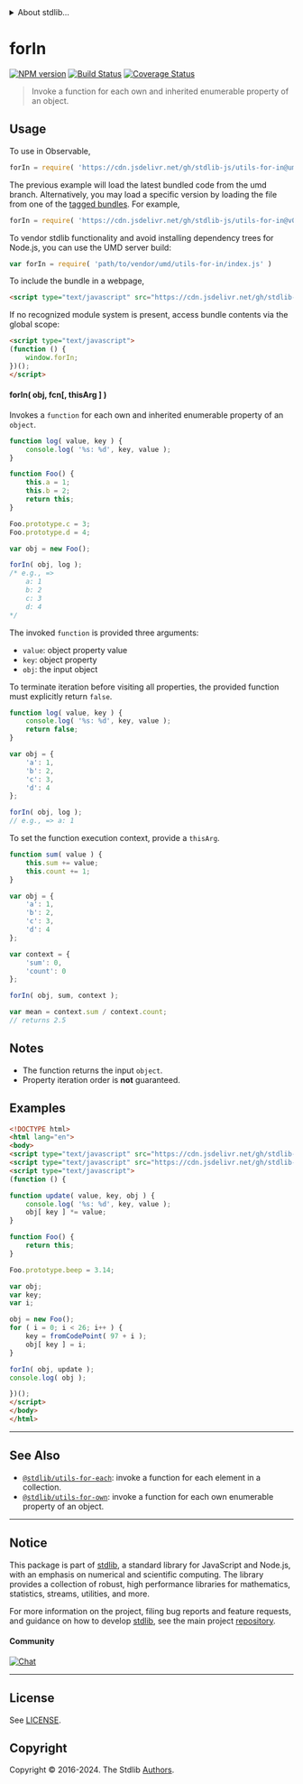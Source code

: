 <!--

@license Apache-2.0

Copyright (c) 2018 The Stdlib Authors.

Licensed under the Apache License, Version 2.0 (the "License");
you may not use this file except in compliance with the License.
You may obtain a copy of the License at

   http://www.apache.org/licenses/LICENSE-2.0

Unless required by applicable law or agreed to in writing, software
distributed under the License is distributed on an "AS IS" BASIS,
WITHOUT WARRANTIES OR CONDITIONS OF ANY KIND, either express or implied.
See the License for the specific language governing permissions and
limitations under the License.

-->


<details>
  <summary>
    About stdlib...
  </summary>
  <p>We believe in a future in which the web is a preferred environment for numerical computation. To help realize this future, we've built stdlib. stdlib is a standard library, with an emphasis on numerical and scientific computation, written in JavaScript (and C) for execution in browsers and in Node.js.</p>
  <p>The library is fully decomposable, being architected in such a way that you can swap out and mix and match APIs and functionality to cater to your exact preferences and use cases.</p>
  <p>When you use stdlib, you can be absolutely certain that you are using the most thorough, rigorous, well-written, studied, documented, tested, measured, and high-quality code out there.</p>
  <p>To join us in bringing numerical computing to the web, get started by checking us out on <a href="https://github.com/stdlib-js/stdlib">GitHub</a>, and please consider <a href="https://opencollective.com/stdlib">financially supporting stdlib</a>. We greatly appreciate your continued support!</p>
</details>

# forIn

[![NPM version][npm-image]][npm-url] [![Build Status][test-image]][test-url] [![Coverage Status][coverage-image]][coverage-url] <!-- [![dependencies][dependencies-image]][dependencies-url] -->

> Invoke a function for each own and inherited enumerable property of an object.

<!-- Section to include introductory text. Make sure to keep an empty line after the intro `section` element and another before the `/section` close. -->

<section class="intro">

</section>

<!-- /.intro -->

<!-- Package usage documentation. -->



<section class="usage">

## Usage

To use in Observable,

```javascript
forIn = require( 'https://cdn.jsdelivr.net/gh/stdlib-js/utils-for-in@umd/browser.js' )
```
The previous example will load the latest bundled code from the umd branch. Alternatively, you may load a specific version by loading the file from one of the [tagged bundles](https://github.com/stdlib-js/utils-for-in/tags). For example,

```javascript
forIn = require( 'https://cdn.jsdelivr.net/gh/stdlib-js/utils-for-in@v0.2.1-umd/browser.js' )
```

To vendor stdlib functionality and avoid installing dependency trees for Node.js, you can use the UMD server build:

```javascript
var forIn = require( 'path/to/vendor/umd/utils-for-in/index.js' )
```

To include the bundle in a webpage,

```html
<script type="text/javascript" src="https://cdn.jsdelivr.net/gh/stdlib-js/utils-for-in@umd/browser.js"></script>
```

If no recognized module system is present, access bundle contents via the global scope:

```html
<script type="text/javascript">
(function () {
    window.forIn;
})();
</script>
```

#### forIn( obj, fcn\[, thisArg ] )

Invokes a `function` for each own and inherited enumerable property of an `object`.

```javascript
function log( value, key ) {
    console.log( '%s: %d', key, value );
}

function Foo() {
    this.a = 1;
    this.b = 2;
    return this;
}

Foo.prototype.c = 3;
Foo.prototype.d = 4;

var obj = new Foo();

forIn( obj, log );
/* e.g., =>
    a: 1
    b: 2
    c: 3
    d: 4
*/
```

The invoked `function` is provided three arguments:

-   `value`: object property value
-   `key`: object property
-   `obj`: the input object

To terminate iteration before visiting all properties, the provided function must explicitly return `false`.

```javascript
function log( value, key ) {
    console.log( '%s: %d', key, value );
    return false;
}

var obj = {
    'a': 1,
    'b': 2,
    'c': 3,
    'd': 4
};

forIn( obj, log );
// e.g., => a: 1
```

To set the function execution context, provide a `thisArg`.

```javascript
function sum( value ) {
    this.sum += value;
    this.count += 1;
}

var obj = {
    'a': 1,
    'b': 2,
    'c': 3,
    'd': 4
};

var context = {
    'sum': 0,
    'count': 0
};

forIn( obj, sum, context );

var mean = context.sum / context.count;
// returns 2.5
```

</section>

<!-- /.usage -->

<!-- Package usage notes. Make sure to keep an empty line after the `section` element and another before the `/section` close. -->

<section class="notes">

## Notes

-   The function returns the input `object`.
-   Property iteration order is **not** guaranteed.

</section>

<!-- /.notes -->

<!-- Package usage examples. -->

<section class="examples">

## Examples

<!-- eslint no-undef: "error" -->

```html
<!DOCTYPE html>
<html lang="en">
<body>
<script type="text/javascript" src="https://cdn.jsdelivr.net/gh/stdlib-js/string-from-code-point@umd/browser.js"></script>
<script type="text/javascript" src="https://cdn.jsdelivr.net/gh/stdlib-js/utils-for-in@umd/browser.js"></script>
<script type="text/javascript">
(function () {

function update( value, key, obj ) {
    console.log( '%s: %d', key, value );
    obj[ key ] *= value;
}

function Foo() {
    return this;
}

Foo.prototype.beep = 3.14;

var obj;
var key;
var i;

obj = new Foo();
for ( i = 0; i < 26; i++ ) {
    key = fromCodePoint( 97 + i );
    obj[ key ] = i;
}

forIn( obj, update );
console.log( obj );

})();
</script>
</body>
</html>
```

</section>

<!-- /.examples -->

<!-- Section to include cited references. If references are included, add a horizontal rule *before* the section. Make sure to keep an empty line after the `section` element and another before the `/section` close. -->

<section class="references">

</section>

<!-- /.references -->

<!-- Section for related `stdlib` packages. Do not manually edit this section, as it is automatically populated. -->

<section class="related">

* * *

## See Also

-   <span class="package-name">[`@stdlib/utils-for-each`][@stdlib/utils/for-each]</span><span class="delimiter">: </span><span class="description">invoke a function for each element in a collection.</span>
-   <span class="package-name">[`@stdlib/utils-for-own`][@stdlib/utils/for-own]</span><span class="delimiter">: </span><span class="description">invoke a function for each own enumerable property of an object.</span>

</section>

<!-- /.related -->

<!-- Section for all links. Make sure to keep an empty line after the `section` element and another before the `/section` close. -->


<section class="main-repo" >

* * *

## Notice

This package is part of [stdlib][stdlib], a standard library for JavaScript and Node.js, with an emphasis on numerical and scientific computing. The library provides a collection of robust, high performance libraries for mathematics, statistics, streams, utilities, and more.

For more information on the project, filing bug reports and feature requests, and guidance on how to develop [stdlib][stdlib], see the main project [repository][stdlib].

#### Community

[![Chat][chat-image]][chat-url]

---

## License

See [LICENSE][stdlib-license].


## Copyright

Copyright &copy; 2016-2024. The Stdlib [Authors][stdlib-authors].

</section>

<!-- /.stdlib -->

<!-- Section for all links. Make sure to keep an empty line after the `section` element and another before the `/section` close. -->

<section class="links">

[npm-image]: http://img.shields.io/npm/v/@stdlib/utils-for-in.svg
[npm-url]: https://npmjs.org/package/@stdlib/utils-for-in

[test-image]: https://github.com/stdlib-js/utils-for-in/actions/workflows/test.yml/badge.svg?branch=v0.2.1
[test-url]: https://github.com/stdlib-js/utils-for-in/actions/workflows/test.yml?query=branch:v0.2.1

[coverage-image]: https://img.shields.io/codecov/c/github/stdlib-js/utils-for-in/main.svg
[coverage-url]: https://codecov.io/github/stdlib-js/utils-for-in?branch=main

<!--

[dependencies-image]: https://img.shields.io/david/stdlib-js/utils-for-in.svg
[dependencies-url]: https://david-dm.org/stdlib-js/utils-for-in/main

-->

[chat-image]: https://img.shields.io/gitter/room/stdlib-js/stdlib.svg
[chat-url]: https://app.gitter.im/#/room/#stdlib-js_stdlib:gitter.im

[stdlib]: https://github.com/stdlib-js/stdlib

[stdlib-authors]: https://github.com/stdlib-js/stdlib/graphs/contributors

[umd]: https://github.com/umdjs/umd
[es-module]: https://developer.mozilla.org/en-US/docs/Web/JavaScript/Guide/Modules

[deno-url]: https://github.com/stdlib-js/utils-for-in/tree/deno
[deno-readme]: https://github.com/stdlib-js/utils-for-in/blob/deno/README.md
[umd-url]: https://github.com/stdlib-js/utils-for-in/tree/umd
[umd-readme]: https://github.com/stdlib-js/utils-for-in/blob/umd/README.md
[esm-url]: https://github.com/stdlib-js/utils-for-in/tree/esm
[esm-readme]: https://github.com/stdlib-js/utils-for-in/blob/esm/README.md
[branches-url]: https://github.com/stdlib-js/utils-for-in/blob/main/branches.md

[stdlib-license]: https://raw.githubusercontent.com/stdlib-js/utils-for-in/main/LICENSE

<!-- <related-links> -->

[@stdlib/utils/for-each]: https://github.com/stdlib-js/utils-for-each/tree/umd

[@stdlib/utils/for-own]: https://github.com/stdlib-js/utils-for-own/tree/umd

<!-- </related-links> -->

</section>

<!-- /.links -->
